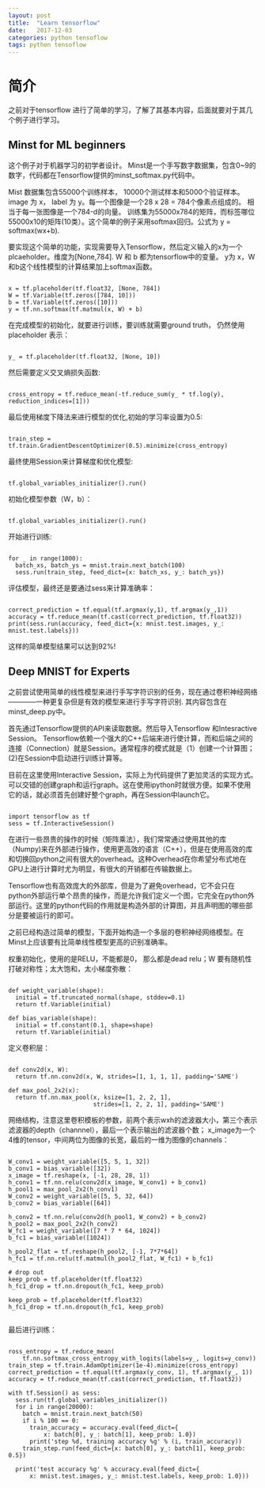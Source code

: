 ```yaml
---
layout: post
title:  "Learn tensorflow"
date:   2017-12-03
categories: python tensoflow
tags: python tensoflow
---
```

# 简介
之前对于tensorflow 进行了简单的学习，了解了其基本内容，后面就要对于其几个例子进行学习。

## Minst for ML beginners
这个例子对于机器学习的初学者设计。 Minst是一个手写数字数据集，包含0~9的数字，代码都在Tensorflow提供的minst_softmax.py代码中。

Mist 数据集包含55000个训练样本， 10000个测试样本和5000个验证样本。
image 为 x， label 为 y。每一个图像是一个28 x 28 = 784个像素点组成的。 相当于每一张图像是一个784-d的向量。 训练集为55000x784的矩阵，而标签哪位55000x10的矩阵(10类）。这个简单的例子采用softmax回归。公式为 y = softmax(wx+b).

要实现这个简单的功能，实现需要导入Tensorflow，然后定义输入的x为一个plcaeholder。维度为[None,784].
W 和 b 都为tensorflow中的变量。
y为 x，W和b这个线性模型的计算结果加上softmax函数。

<pre><code>
x = tf.placeholder(tf.float32, [None, 784])
W = tf.Variable(tf.zeros([784, 10]))
b = tf.Variable(tf.zeros([10]))
y = tf.nn.softmax(tf.matmul(x, W) + b)
</code></pre>

在完成模型的初始化，就要进行训练，要训练就需要ground truth， 仍然使用placeholder 表示：
<pre><code>
y_ = tf.placeholder(tf.float32, [None, 10])
</code></pre>

然后需要定义交叉熵损失函数:
<pre><code>
cross_entropy = tf.reduce_mean(-tf.reduce_sum(y_ * tf.log(y), reduction_indices=[1]))
</code></pre>

最后使用梯度下降法来进行模型的优化,初始的学习率设置为0.5:
<pre><code>
train_step = tf.train.GradientDescentOptimizer(0.5).minimize(cross_entropy)
</code></pre>

最终使用Session来计算梯度和优化模型:
<pre><code>
tf.global_variables_initializer().run()
</code></pre>

初始化模型参数（W，b）：
<pre><code>
tf.global_variables_initializer().run()
</code></pre>

开始进行训练:
<pre><code>
for _ in range(1000):
  batch_xs, batch_ys = mnist.train.next_batch(100)
  sess.run(train_step, feed_dict={x: batch_xs, y_: batch_ys})
</code></pre>

评估模型，最终还是要通过sess来计算准确率：
<pre><code>
correct_prediction = tf.equal(tf.argmax(y,1), tf.argmax(y_,1))
accuracy = tf.reduce_mean(tf.cast(correct_prediction, tf.float32))
print(sess.run(accuracy, feed_dict={x: mnist.test.images, y_: mnist.test.labels}))
</code></pre>

这样的简单模型结果可以达到92%!


## Deep MNIST for Experts

之前尝试使用简单的线性模型来进行手写字符识别的任务，现在通过卷积神经网络————一种更复杂但是有效的模型来进行手写字符识别. 其内容包含在minst_deep.py中。

首先通过Tensorflow提供的API来读取数据。然后导入Tensorflow 和Intesractive Session。 Tensorflow依赖一个强大的C++后端来进行使计算，而和后端之间的连接（Connection）就是Session。通常程序的模式就是（1）创建一个计算图；(2)在Session中启动进行训练计算等。

目前在这里使用Interactive Session，实际上为代码提供了更加灵活的实现方式。可以交错的创建graph和运行graph。这在使用ipython时就很方便。如果不使用它的话，就必须首先创建好整个graph，再在Session中launch它。
<pre><code>
import tensorflow as tf
sess = tf.InteractiveSession()
</code></pre>

在进行一些昂贵的操作的时候（矩阵乘法），我们常常通过使用其他的库（Numpy)来在外部进行操作，使用更高效的语言（C++），但是在使用高效的库和切换回python之间有很大的overhead。这种Overhead在你希望分布式地在GPU上进行计算时尤为明显，有很大的开销都在传输数据上。

Tensorflow也有高效庞大的外部库，但是为了避免overhead，它不会只在python外部运行单个昂贵的操作，而是允许我们定义一个图，它完全在python外部运行。这里的python代码的作用就是构造外部的计算图，并且声明图的哪些部分是要被运行的即可。

之前已经构造过简单的模型，下面开始构造一个多层的卷积神经网络模型。在Minst上应该要有比简单线性模型更高的识别准确率。

权重初始化，使用的是RELU，不能都是0， 那么都是dead relu；W 要有随机性打破对称性；太大饱和，太小梯度弥散：
<pre><code>
def weight_variable(shape):
  initial = tf.truncated_normal(shape, stddev=0.1)
  return tf.Variable(initial)

def bias_variable(shape):
  initial = tf.constant(0.1, shape=shape)
  return tf.Variable(initial)
</code></pre>

定义卷积层：
<pre><code>
def conv2d(x, W):
  return tf.nn.conv2d(x, W, strides=[1, 1, 1, 1], padding='SAME')

def max_pool_2x2(x):
  return tf.nn.max_pool(x, ksize=[1, 2, 2, 1],
                        strides=[1, 2, 2, 1], padding='SAME')
</code></pre>

网络结构，注意这里卷积模板的参数，前两个表示wxh的滤波器大小，第三个表示滤波器的depth（channnel），最后一个表示输出的滤波器个数； x_image为一个4维的tensor，中间两位为图像的长宽，最后的一维为图像的channels：
<pre><code>
W_conv1 = weight_variable([5, 5, 1, 32])
b_conv1 = bias_variable([32])
x_image = tf.reshape(x, [-1, 28, 28, 1])
h_conv1 = tf.nn.relu(conv2d(x_image, W_conv1) + b_conv1)
h_pool1 = max_pool_2x2(h_conv1)
W_conv2 = weight_variable([5, 5, 32, 64])
b_conv2 = bias_variable([64])

h_conv2 = tf.nn.relu(conv2d(h_pool1, W_conv2) + b_conv2)
h_pool2 = max_pool_2x2(h_conv2)
W_fc1 = weight_variable([7 * 7 * 64, 1024])
b_fc1 = bias_variable([1024])

h_pool2_flat = tf.reshape(h_pool2, [-1, 7*7*64])
h_fc1 = tf.nn.relu(tf.matmul(h_pool2_flat, W_fc1) + b_fc1)

# drop out
keep_prob = tf.placeholder(tf.float32)
h_fc1_drop = tf.nn.dropout(h_fc1, keep_prob)

keep_prob = tf.placeholder(tf.float32)
h_fc1_drop = tf.nn.dropout(h_fc1, keep_prob)

</code></pre>


最后进行训练：
<pre><code>
ross_entropy = tf.reduce_mean(
    tf.nn.softmax_cross_entropy_with_logits(labels=y_, logits=y_conv))
train_step = tf.train.AdamOptimizer(1e-4).minimize(cross_entropy)
correct_prediction = tf.equal(tf.argmax(y_conv, 1), tf.argmax(y_, 1))
accuracy = tf.reduce_mean(tf.cast(correct_prediction, tf.float32))

with tf.Session() as sess:
  sess.run(tf.global_variables_initializer())
  for i in range(20000):
    batch = mnist.train.next_batch(50)
    if i % 100 == 0:
      train_accuracy = accuracy.eval(feed_dict={
          x: batch[0], y_: batch[1], keep_prob: 1.0})
      print('step %d, training accuracy %g' % (i, train_accuracy))
    train_step.run(feed_dict={x: batch[0], y_: batch[1], keep_prob: 0.5})

  print('test accuracy %g' % accuracy.eval(feed_dict={
      x: mnist.test.images, y_: mnist.test.labels, keep_prob: 1.0}))
</code></pre>
